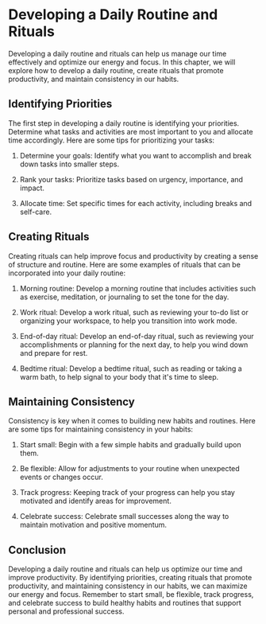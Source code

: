 Developing a Daily Routine and Rituals
=======================================================================================

Developing a daily routine and rituals can help us manage our time effectively and optimize our energy and focus. In this chapter, we will explore how to develop a daily routine, create rituals that promote productivity, and maintain consistency in our habits.

Identifying Priorities
----------------------

The first step in developing a daily routine is identifying your priorities. Determine what tasks and activities are most important to you and allocate time accordingly. Here are some tips for prioritizing your tasks:

1. Determine your goals: Identify what you want to accomplish and break down tasks into smaller steps.

2. Rank your tasks: Prioritize tasks based on urgency, importance, and impact.

3. Allocate time: Set specific times for each activity, including breaks and self-care.

Creating Rituals
----------------

Creating rituals can help improve focus and productivity by creating a sense of structure and routine. Here are some examples of rituals that can be incorporated into your daily routine:

1. Morning routine: Develop a morning routine that includes activities such as exercise, meditation, or journaling to set the tone for the day.

2. Work ritual: Develop a work ritual, such as reviewing your to-do list or organizing your workspace, to help you transition into work mode.

3. End-of-day ritual: Develop an end-of-day ritual, such as reviewing your accomplishments or planning for the next day, to help you wind down and prepare for rest.

4. Bedtime ritual: Develop a bedtime ritual, such as reading or taking a warm bath, to help signal to your body that it's time to sleep.

Maintaining Consistency
-----------------------

Consistency is key when it comes to building new habits and routines. Here are some tips for maintaining consistency in your habits:

1. Start small: Begin with a few simple habits and gradually build upon them.

2. Be flexible: Allow for adjustments to your routine when unexpected events or changes occur.

3. Track progress: Keeping track of your progress can help you stay motivated and identify areas for improvement.

4. Celebrate success: Celebrate small successes along the way to maintain motivation and positive momentum.

Conclusion
----------

Developing a daily routine and rituals can help us optimize our time and improve productivity. By identifying priorities, creating rituals that promote productivity, and maintaining consistency in our habits, we can maximize our energy and focus. Remember to start small, be flexible, track progress, and celebrate success to build healthy habits and routines that support personal and professional success.
